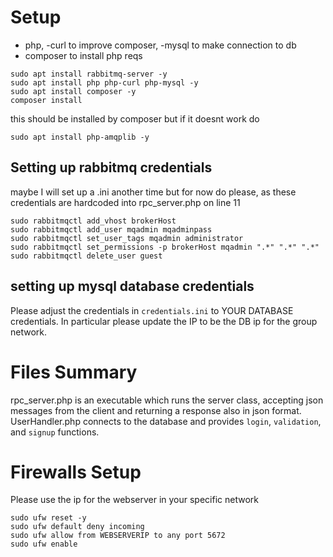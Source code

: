 # Setup
- php, -curl to improve composer, -mysql to make connection to db
- composer to install php reqs
```
sudo apt install rabbitmq-server -y
sudo apt install php php-curl php-mysql -y
sudo apt install composer -y
composer install
```
this should be installed by composer but if it doesnt work do
```
sudo apt install php-amqplib -y
```

## Setting up rabbitmq credentials
maybe I will set up a .ini another time but for now do please, as these credentials are hardcoded into rpc_server.php on line 11
```
sudo rabbitmqctl add_vhost brokerHost
sudo rabbitmqctl add_user mqadmin mqadminpass
sudo rabbitmqctl set_user_tags mqadmin administrator
sudo rabbitmqctl set_permissions -p brokerHost mqadmin ".*" ".*" ".*"
sudo rabbitmqctl delete_user guest
```
## setting up mysql database credentials
Please adjust the credentials in `credentials.ini` to YOUR DATABASE credentials. In particular please update the IP to be the DB ip for the group network.

# Files Summary
rpc_server.php is an executable which runs the server class, accepting json messages from the client and returning a response also in json format.
UserHandler.php connects to the database and provides `login`, `validation`, and `signup` functions.

# Firewalls Setup
Please use the ip for the webserver in your specific network
```
sudo ufw reset -y
sudo ufw default deny incoming
sudo ufw allow from WEBSERVERIP to any port 5672
sudo ufw enable
```
